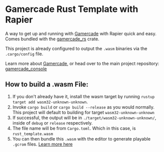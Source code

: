 # Gamercade Rust Template with Rapier

A way to get up and running with [Gamercade](https://gamercade.io) with Rapier quick and easy. Comes bundled with the [gamercade_rs](https://crates.io/crates/gamercade_rs) crate.

This project is already configured to output the `.wasm` binaries via the `.cargo/config` file.

Learn more about [Gamercade](https://gamercade.io), or head over to the main project repository: [gamercade_console](https://github.com/gamercade-io/gamercade_console)

## How to build a .wasm File:

1. If you don't already have it, install the wasm target by running `rustup target add wasm32-unknown-unknown`.
1. Invoke `cargo build` or `cargo build --release` as you would normally. This project will default to building for target `wasm32-unknown-unknown`
1. If successful, the output will be in `./target/wasm32-unknown-unknown/`, inside of `debug` or `release` respectively.
1. The file name will be from `Cargo.toml`. Which in this case, is `rust_template.wasm`
1. You can then bundle this `.wasm` with the editor to generate playable `.gcrom` files. [Learn more here](https://github.com/gamercade-io/gamercade_console#building-bundling-and-running-a-game)
